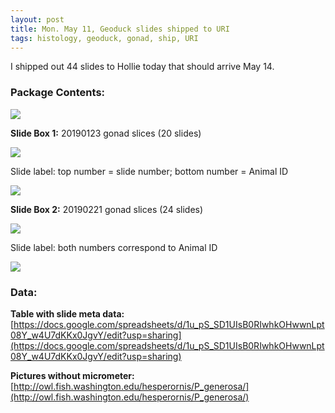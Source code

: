 ```yaml
---
layout: post
title: Mon. May 11, Geoduck slides shipped to URI
tags: histology, geoduck, gonad, ship, URI
--- 
```


I shipped out 44 slides to Hollie today that should arrive May 14. 

### Package Contents:

[![](https://drive.google.com/uc?export=view&id=1O1w1aFGKPM3pGAkk55NXsEweeZwt2diS)](https://drive.google.com/file/d/1O1w1aFGKPM3pGAkk55NXsEweeZwt2diS/view?usp=sharing)

**Slide Box 1:** 20190123 gonad slices (20 slides)

[![](https://drive.google.com/uc?export=view&id=1cDuwXbqnMwTYQdeido-h8qbAxejj0YFO)](https://drive.google.com/file/d/1cDuwXbqnMwTYQdeido-h8qbAxejj0YFO/view?usp=sharing)

Slide label: top number = slide number; bottom number = Animal ID

[![](https://drive.google.com/uc?export=view&id=19MgV9SSYnJkVt85yR0ENKUVVgi-iUMrD)](https://drive.google.com/file/d/19MgV9SSYnJkVt85yR0ENKUVVgi-iUMrD/view?usp=sharing)


**Slide Box 2:** 20190221 gonad slices (24 slides)

[![](https://drive.google.com/uc?export=view&id=1Cys_T0zHbNuBcoY3I9jU_XodJ3zxwSix)](https://drive.google.com/file/d/1Cys_T0zHbNuBcoY3I9jU_XodJ3zxwSix/view?usp=sharing)

Slide label: both numbers correspond to Animal ID

[![](https://drive.google.com/uc?export=view&id=10pqSuUSbLzqLOBZSxJEKjZOAw7LjcG3M)](https://drive.google.com/file/d/10pqSuUSbLzqLOBZSxJEKjZOAw7LjcG3M/view?usp=sharing)

### Data:

**Table with slide meta data:** [https://docs.google.com/spreadsheets/d/1u_pS_SD1UIsB0RIwhkOHwwnLpt08Y_w4U7dKKx0JgvY/edit?usp=sharing](https://docs.google.com/spreadsheets/d/1u_pS_SD1UIsB0RIwhkOHwwnLpt08Y_w4U7dKKx0JgvY/edit?usp=sharing)

**Pictures without micrometer:**
[http://owl.fish.washington.edu/hesperornis/P_generosa/](http://owl.fish.washington.edu/hesperornis/P_generosa/)